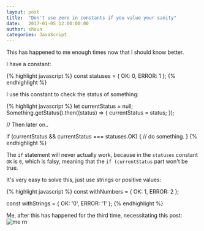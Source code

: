 ```yaml
---
layout: post
title:  "Don't use zero in constants if you value your sanity"
date:   2017-01-05 12:00:00:00
author: shaun
categories: JavaScript
---
```


This has happened to me enough times now that I should know better.

I have a constant:

{% highlight javascript %}
const statuses = {
  OK: 0,
  ERROR: 1
};
{% endhighlight %}

I use this constant to check the status of something:

{% highlight javascript %}
let currentStatus = null;
Something.getStatus().then((status) => {
  currentStatus = status;
});

// Then later on..

if (currentStatus && currentStatus === statuses.OK) {
  // do something.
}
{% endhighlight %}

The `if` statement will never actually work, because in the `statuses`
constant `OK` is `0`, which is falsy, meaning that the `if (currentStatus`
part won't be true.

It's very easy to solve this, just use strings or positive values:

{% highlight javascript %}
const withNumbers = {
  OK: 1,
  ERROR: 2
};

const withStrings = {
  OK: '0',
  ERROR: '1'
};
{% endhighlight %}

Me, after this has happened for the third time, necessitating this post:
![me rn](http://i.imgur.com/iWKad22r.jpg)
